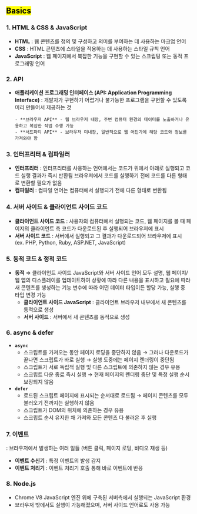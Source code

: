 ## <mark color="#fbc956">Basics</mark>

### 1. HTML & CSS & JavaScript

- **HTML**
  : 웹 콘텐츠를 정의 및 구성하고 의미를 부여하는 데 사용하는 마크업 언어
- **CSS**
  : HTML 콘텐츠에 스타일을 적용하는 데 사용하는 스타일 규칙 언어
- **JavaScript**
  : 웹 페이지에서 복잡한 기능을 구현할 수 있는 스크립팅 또는 동적 프로그래밍 언어

### 2. API

- **애플리케이션 프로그래밍 인터페이스
  (API: Application Programming Interface)**
      : 개발자가 구현하기 어렵거나 불가능한 프로그램을 구현할 수 있도록 미리 만들어서 제공하는 것

      - **브라우저 API** - 웹 브라우저 내장, 주변 컴퓨터 환경의 데이터를 노출하거나 유용하고 복잡한 작업 수행 가능
      - **서드파티 API** - 브라우저 미내장, 일반적으로 웹 어딘가에 해당 코드와 정보를 가져와야 함

### 3. 인터프리터 & 컴파일러

- **인터프리터**
  : 인터프리터를 사용하는 언어에서는 코드가 위에서 아래로 실행되고 코드 실행 결과가 즉시 반환됨 브라우저에서 코드를 실행하기 전에 코드를 다른 형태로 변환할 필요가 없음
- **컴파일러**
  : 컴파일 언어는 컴퓨터에서 실행되기 전에 다른 형태로 변환됨

### 4. 서버 사이드 & 클라이언트 사이드 코드

- **클라이언트 사이드 코드**
  : 사용자의 컴퓨터에서 실행되는 코드, 웹 페이지를 볼 때 페이지의 클라이언트 측 코드가 다운로드된 후 실행되어 브라우저에 표시
- **서버 사이드 코드**
  : 서버에서 실행되고 그 결과가 다운로드되어 브라우저에 표시
  (ex. PHP, Python, Ruby, ASP.NET, JavaScript)

### 5. 동적 코드 & 정적 코드

- **동적**
  ⇒ 클라이언트 사이드 JavaScript와 서버 사이드 언어 모두 설명,
  웹 페이지/웹 앱의 디스플레이를 업데이트하여 상황에 따라 다른 내용을 표시하고 필요에 따라 새 콘텐츠를 생성하는 기능
  변수에 따라 어떤 데이터 타입이든 할당 가능, 실행 중 타입 변경 가능
  - **클라이언트 사이드 JavaScript**
    : 클라이언트 브라우저 내부에서 새 콘텐츠를 동적으로 생성
  - **서버 사이드**
    : 서버에서 새 콘텐츠를 동적으로 생성

### 6. async & defer

- **`async`**
  - 스크립트를 가져오는 동안 페이지 로딩을 중단하지 않음
    → 그러나 다운로드가 끝나면 스크립트가 바로 실행
    → 실행 도중에는 페이지 렌더링이 중단됨
  - 스크립트가 서로 독립적 실행 및 다른 스크립트에 의존하지 않는 경우 유용
  - 스크립트 다운 종료 즉시 실행
    → 현재 페이지의 렌더링 중단 및 특정 실행 순서 보장되지 않음
- **`defer`**
  - 로드된 스크립트 페이지에 표시되는 순서대로 로드됨
    → 페이지 콘텐츠를 모두 불러오기 전까지는 실행하지 않음
  - 스크립트가 DOM의 위치에 의존하는 경우 유용
  - 스크립트 순서 유지한 채 가져와 모든 콘텐츠 다 불러온 후 실행

### 7. 이벤트

: 브라우저에서 발생하는 여러 일들 (버튼 클릭, 페이지 로딩, 비디오 재생 등)

- **이벤트 수신기** : 특정 이벤트의 발생 감지
- **이벤트 처리기** : 이벤트 처리기 호출 통해 바로 이벤트에 반응

### 8. Node.js

- Chrome V8 JavaScript 엔진 위에 구축된 서버측에서 실행되는 JavaScript 환경
- 브라우저 밖에서도 실행이 가능해졌으며, 서버 사이드 언어로도 사용 가능
